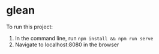 # glean

To run this project:

1) In the command line, run `npm install && npm run serve`
2) Navigate to localhost:8080 in the browser
